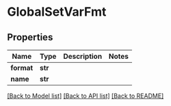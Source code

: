 # GlobalSetVarFmt

## Properties
Name | Type | Description | Notes
------------ | ------------- | ------------- | -------------
**format** | **str** |  | 
**name** | **str** |  | 

[[Back to Model list]](../README.md#documentation-for-models) [[Back to API list]](../README.md#documentation-for-api-endpoints) [[Back to README]](../README.md)

